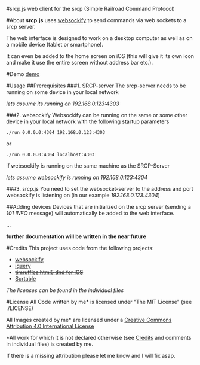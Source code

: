 #srcp.js
web client for the srcp (Simple Railroad Command Protocol)

#About
**srcp.js** uses [websockify](https://github.com/kanaka/websockify) to send commands via web sockets to a srcp server.

The web interface is designed to work on a desktop computer as well as on a mobile device (tablet or smartphone).

It can even be added to the home screen on iOS (this will give it its own icon and make it use the entire screen without address bar etc.).

#Demo
[demo](https://cdn.rawgit.com/moritzmhmk/srcp.js/master/index.html)

#Usage
##Prerequisites
###1. SRCP-server
The srcp-server needs to be running on some device in your local network

*lets assume its running on 192.168.0.123:4303*

###2. websockify
Websockify can be running on the same or some other device in your local network with the following startup parameters 

```./run 0.0.0.0:4304 192.168.0.123:4303```

or

```./run 0.0.0.0:4304 localhost:4303```

if websockify is running on the same machine as the SRCP-Server



*lets assume websockify is running on 192.168.0.123:4304*

###3. srcp.js
You need to set the websocket-server to the address and port websockify is listening on (in our example *192.168.0.123:4304*)

##Adding devices
Devices that are initialized on the srcp server (sending a *101 INFO* message) will automatically be added to the web interface. 

...

**further documentation will be written in the near future**

#Credits
This project uses code from the following projects:

* [websockify](https://github.com/kanaka/websockify)
* [jquery](https://jquery.org/)
* [~~timruffles html5 dnd for iOS~~](https://github.com/timruffles/ios-html5-drag-drop-shim)
* [Sortable](https://github.com/RubaXa/Sortable)

*The licenses can be found in the individual files*

#License
All Code written by me* is licensed under "The MIT License" (see ./LICENSE)

All Images created by me* are licensed under a [Creative Commons Attribution 4.0 International License](http://creativecommons.org/licenses/by/4.0/)

*All work for which it is not declared otherwise (see [Credits](#Credits) and comments in individual files) is created by me.

If there is a missing attribution please let me know and I will fix asap.
